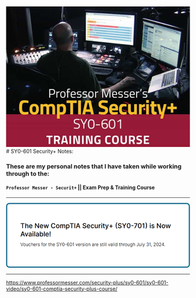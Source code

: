 ![](Images/README-1.jpg)# SY0-601 Security+ Notes:
### These are my personal notes that I have taken while working through to the:
#### `Professor Messer - Securit+`   ||  Exam Prep & Training Course

-----

![](Images/README-1.png)

-----

https://www.professormesser.com/security-plus/sy0-601/sy0-601-video/sy0-601-comptia-security-plus-course/

